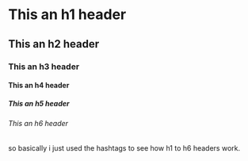 # This an h1 header
## This an h2 header 
### This an h3 header
#### This an h4 header
##### This an h5 header
###### This an h6 header

so basically i just used the hashtags to see how h1 to h6 headers work.

